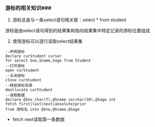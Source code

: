 ### 游标的相关知识###

1. 游标总是与一条select语句相关联：select  * from student

游标是由select语句得到的结果集和指向结果集中特定记录的游标位置组成

2. 使用游标可以逐行读取select结果集

```
--声明游标
declare curStudent cursor
for select Sno,Sname,Sage from Student
--打开游标
open curStudent
--关闭游标
close curStudent
--释放游标资源
deallocate curStudent
--读取数据
declare @Sno char(7),@Sname varchar(30),@Sage int
fetch first|last|next|absolute|prior
from 游标名 into @Sno,@Sname,@Sage
```

- fetch next读取第一条数据